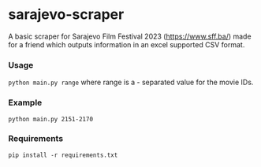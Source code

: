 # sarajevo-scraper
A basic scraper for Sarajevo Film Festival 2023 (https://www.sff.ba/) made for a friend which outputs information in an excel supported CSV format.

### Usage
`python main.py range`
where range is a - separated value for the movie IDs.

### Example
`python main.py 2151-2170`

### Requirements
`pip install -r requirements.txt`
